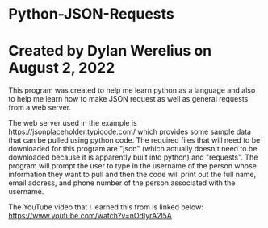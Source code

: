 # Python-JSON-Requests
# Created by Dylan Werelius on August 2, 2022

This program was created to help me learn python as a language and also to help me learn how to make JSON request as well as general requests from a web server.

The web server used in the example is https://jsonplaceholder.typicode.com/ which provides some sample data that can be pulled using python code. The required files that will need to be downloaded for this program are "json" (which actually doesn't need to be downloaded because it is apparently built into python) and "requests". The program will prompt the user to type in the username of the person whose information they want to pull and then the code will print out the full name, email address, and phone number of the person associated with the username.

The YouTube video that I learned this from is linked below:
https://www.youtube.com/watch?v=nOdIyrA2l5A
